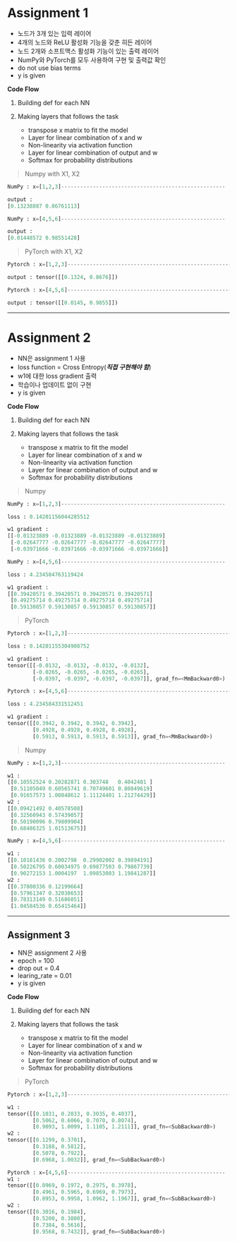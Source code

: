 # Assignment 1

- 노드가  3개  있는  입력  레이어
- 4개의  노드와  ReLU  활성화  기능을  갖춘  히든  레이어
- 노드  2개와  소프트맥스  활성화  기능이  있는  출력  레이어
- NumPy와  PyTorch를  모두  사용하여 구현 및 출력값 확인
- do not use bias terms
- y is given

**Code Flow**

1. Building def for each NN
2. Making layers that follows the task
    
      - transpose x matrix to fit the model
      - Layer for linear combination of x and w
      - Non-linearity via activation function
      - Layer for linear combination of output and w
      - Softmax for probability distributions
    

> Numpy with X1, X2
> 

```python
NumPy : x=[1,2,3]----------------------------------------------------

output : 
[0.13238887 0.86761113]

NumPy : x=[4,5,6]----------------------------------------------------

output : 
[0.01448572 0.98551428]
```

> PyTorch with X1, X2
> 

```python
Pytorch : x=[1,2,3]----------------------------------------------------

output : tensor([[0.1324, 0.8676]])

Pytorch : x=[4,5,6]----------------------------------------------------

output : tensor([[0.0145, 0.9855]])
```

---

# Assignment 2

- NN은 assignment 1 사용
- loss function = Cross Entropy(***직접 구현해야 함***)
- w1에 대한 loss gradient 출력
- 학습이나 업데이트 없이 구현
- y is given

**Code Flow**

1. Building def for each NN
2. Making layers that follows the task
    
      - transpose x matrix to fit the model
      - Layer for linear combination of x and w
      - Non-linearity via activation function
      - Layer for linear combination of output and w
      - Softmax for probability distributions
    

> Numpy
> 

```python
NumPy : x=[1,2,3]----------------------------------------------------

loss : 0.14201156044285512

w1 gradient : 
[[-0.01323889 -0.01323889 -0.01323889 -0.01323889]
 [-0.02647777 -0.02647777 -0.02647777 -0.02647777]
 [-0.03971666 -0.03971666 -0.03971666 -0.03971666]]

NumPy : x=[4,5,6]----------------------------------------------------

loss : 4.234584763119424

w1 gradient : 
[[0.39420571 0.39420571 0.39420571 0.39420571]
 [0.49275714 0.49275714 0.49275714 0.49275714]
 [0.59130857 0.59130857 0.59130857 0.59130857]]
```

> PyTorch
> 

```python
Pytorch : x=[1,2,3]----------------------------------------------------

loss : 0.14201155304908752

w1 gradient :
tensor([[-0.0132, -0.0132, -0.0132, -0.0132],
        [-0.0265, -0.0265, -0.0265, -0.0265],
        [-0.0397, -0.0397, -0.0397, -0.0397]], grad_fn=<MmBackward0>)

Pytorch : x=[4,5,6]----------------------------------------------------

loss : 4.234584331512451

w1 gradient :
tensor([[0.3942, 0.3942, 0.3942, 0.3942],
        [0.4928, 0.4928, 0.4928, 0.4928],
        [0.5913, 0.5913, 0.5913, 0.5913]], grad_fn=<MmBackward0>)
```

> Numpy
> 

```python
NumPy : x=[1,2,3]----------------------------------------------------

w1 : 
[[0.10552524 0.20282871 0.303748   0.4042481 ]
 [0.51105049 0.60565741 0.70749601 0.80849619]
 [0.91657573 1.00848612 1.11124401 1.21274429]]
w2 : 
[[0.09421492 0.40578508]
 [0.32560943 0.57439057]
 [0.50190096 0.79809904]
 [0.68486325 1.01513675]]

NumPy : x=[4,5,6]----------------------------------------------------

w1 : 
[[0.10181436 0.2002798  0.29902002 0.39894191]
 [0.50226795 0.60034975 0.69877503 0.79867739]
 [0.90272153 1.0004197  1.09853003 1.19841287]]
w2 : 
[[0.37800336 0.12199664]
 [0.57961347 0.32038653]
 [0.78313149 0.51686851]
 [1.04584536 0.65415464]]
```

---

## Assignment 3

- NN은 assignment 2 사용
- epoch = 100
- drop out = 0.4
- learing_rate = 0.01
- y is given

**Code Flow**

1. Building def for each NN
2. Making layers that follows the task
    
      - transpose x matrix to fit the model
      - Layer for linear combination of x and w
      - Non-linearity via activation function
      - Layer for linear combination of output and w
      - Softmax for probability distributions
    

> PyTorch
> 

```python
Pytorch : x=[1,2,3]----------------------------------------------------

w1 : 
tensor([[0.1031, 0.2033, 0.3035, 0.4037],
        [0.5062, 0.6066, 0.7070, 0.8074],
        [0.9093, 1.0099, 1.1105, 1.2111]], grad_fn=<SubBackward0>)
w2 : 
tensor([[0.1299, 0.3701],
        [0.3188, 0.5812],
        [0.5078, 0.7922],
        [0.6968, 1.0032]], grad_fn=<SubBackward0>)

Pytorch : x=[4,5,6]--------------------------------------------------
w1 : 
tensor([[0.0969, 0.1972, 0.2975, 0.3978],
        [0.4961, 0.5965, 0.6969, 0.7973],
        [0.8953, 0.9958, 1.0962, 1.1967]], grad_fn=<SubBackward0>)
w2 : 
tensor([[0.3016, 0.1984],
        [0.5200, 0.3800],
        [0.7384, 0.5616],
        [0.9568, 0.7432]], grad_fn=<SubBackward0>)
```
